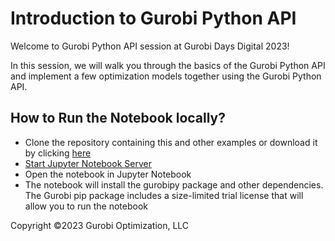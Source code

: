 # Introduction to Gurobi Python API
Welcome to Gurobi Python API session at Gurobi Days Digital 2023!

In this session, we will walk you through the basics of the Gurobi Python API and
implement a few optimization models together using the Gurobi Python API.


## How to Run the Notebook locally?
- Clone the repository containing this and other examples or download it
by clicking [here](https://github.com/Gurobi/modeling-examples/archive/refs/heads/master.zip)
- [Start Jupyter Notebook Server](https://docs.jupyter.org/en/latest/running.html#id2)
- Open the notebook in Jupyter Notebook
- The notebook will install the gurobipy package and other dependencies. The Gurobi
  pip package includes a size-limited trial license that will allow you to
  run the notebook

Copyright ©2023 Gurobi Optimization, LLC